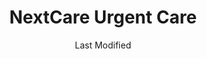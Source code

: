 ---
layout: location-page
date: Last Modified
description: "Local COVID-19 testing is available at NextCare Urgent Care in Tucson, Arizona, USA."
permalink: "locations/arizona/tucson/nextcare-urgent-care-12/"
tags:
  - locations
  - arizona
title: NextCare Urgent Care
uniqueName: nextcare-urgent-care-12
state: Arizona
stateAbbr: AZ
hood: "Tucson"
address: "4280 N Oracle Rd"
city: "Tucson"
zip: "85705"
zipsNearby: "85601 85602 85123 85130 85194 85128 85652 85609 85131 85132 85614 85622 85135 85616 85137 85618 85653 85658 85619 85621 85628 85648 85623 85624 85141 85627 85145 85654 85629 85630 85631 85633 85634 85611 85637 85639 85701 85702 85703 85704 85705 85706 85707 85708 85709 85710 85711 85712 85713 85714 85715 85716 85717 85718 85719 85720 85721 85722 85723 85724 85725 85726 85728 85730 85731 85732 85733 85734 85735 85736 85737 85738 85739 85740 85741 85742 85743 85744 85745 85746 85747 85748 85749 85750 85751 85752 85754 85755 85756 85757 85775 85640 85645 85646 85641 85191 85192 85222 85223 85228 85230 85231 85232 85235 85237 85241 85245 85279 85291 85292 85293 85294 85777" 
mapUrl: "http://maps.apple.com/?q=NextCare+Urgent+Care&address=4280+N+Oracle+Rd,Tucson,Arizona,85705"
locationType: Drive-thru
phone: "520-887-0095"
website: "https://nextcare.com/curbside/"
onlineBooking: true
closed: undefined
closedUpdate: May 18th, 2020
notes: "For individuals with symptoms."
days: Everyday
hours: 8AM-Noon
ctaMessage: Schedule a test
ctaUrl: "https://nextcare.com/curbside/"
---